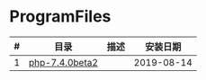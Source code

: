 # ProgramFiles



| #    | 目录                                                         | 描述 | 安装日期   |
| ---- | ------------------------------------------------------------ | ---- | ---------- |
| 1    | [php-7.4.0beta2](https://windows.php.net/downloads/qa/php-7.4.0beta2-Win32-vs16-x64.zip) |      | 2019-08-14 |

